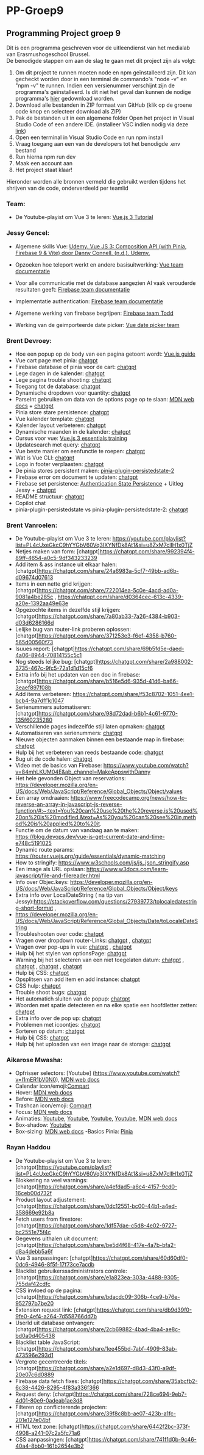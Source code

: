 # PP-Groep9
<h2>Programming Project groep 9</h2>

Dit is een programma geschreven voor de uitleendienst van het medialab van Erasmushogeschool Brussel. <br>
De benodigde stappen om aan de slag te gaan met dit project zijn als volgt:


  1. Om dit project te runnen moeten node en npm geïnstalleerd zijn. Dit kan gecheckt worden door in een terminal de commando's "node -v" en "npm -v" te runnen. Indien een versienummer verschijnt zijn de programma's geïnstalleerd. Is dit niet het geval dan kunnen de nodige programma's [hier](https://nodejs.org/en/download/package-manager) gedownload worden.
  2. Download alle bestanden in ZIP formaat van GitHub (klik op de groene code knop en selecteer download als ZIP)
  3. Pak de bestanden uit in een algemene folder
  Open het project in Visual Studio Code of een andere IDE. (installeer VSC indien nodig via deze [link](https://code.visualstudio.com/download))
  4. Open een terminal in Visual Studio Code en run npm install
  5. Vraag toegang aan een van de developers tot het benodigde .env bestand 
  6. Run hierna npm run dev
  7. Maak een account aan
  8. Het project staat klaar!




Hieronder worden alle bronnen vermeld die gebruikt werden tijdens het shrijven van de code, onderverdeeld per teamlid

<h3>Team:</h3>

- De Youtube-playist om Vue 3 te leren: [Vue.js 3 Tutorial](https://youtube.com/playlist?list=PL4cUxeGkcC9hYYGbV60Vq3IXYNfDk8At1&si=u8ZxM7clIH1x0TjZ)

<h3>Jessy Gencel:</h3> 

- Algemene skills Vue: [Udemy. Vue JS 3: Composition API (with Pinia, Firebase 9 & Vite) door Danny Connell. (n.d.). Udemy.](https://www.udemy.com/course/vue-js-3-composition-api/?couponCode=LEADERSALE24B)

- Opzoeken hoe teleport werkt en andere basisuitwerking: [Vue team documentatie](https://vuejs.org)

- Voor alle communicatie met de database aangezien AI vaak verouderde resultaten geeft: [Firebase team documentatie](https://firebase.google.com/docs/firestore)

- Implementatie authentication: [Firebase team documentatie](https://firebase.google.com/docs/auth)

- Algemene werking van firebase begrijpen: [Firebase team Todd](https://www.youtube.com/watch?v=v_hR4K4auoQ&list=PLl-K7zZEsYLluG5MCVEzXAQ7ACZBCuZgZ)

- Werking van de geimporteerde date picker: [Vue date picker team](https://vue3datepicker.com/installation/)



<h3>Brent Devroey:</h3>

- Hoe een popup op de body van een pagina getoont wordt: [Vue.js guide](https://vuejs.org/guide/built-ins/teleport.html)
- Vue cart page met pinia: [chatgpt](https://chatgpt.com/share/7181079a-5e92-4717-aefe-514313cd2f58)
- Firebase database of pinia voor de cart: [chatgpt](https://chatgpt.com/share/c962b214-bff3-4dd5-9410-4c27d9efa20d)
- Lege dagen in de kalender: [chatgpt](https://chatgpt.com/share/1c29aafe-a8f2-46df-98c9-60e0cf59f808)
- Lege pagina trouble shooting: [chatgpt](https://chatgpt.com/share/6727e2e7-6139-419f-b303-e867c5b74adc)
- Toegang tot de database: [chatgpt](https://chatgpt.com/share/47325710-5fdb-4735-ac15-610c198cc704)
- Dynamische dropdown voor quantity: [chatgpt](https://chatgpt.com/share/71559c8d-cbcc-4b10-9b4e-5460060ad905)
- ParseInt gebruiken om data van de options page op te slaan: [MDN web docs](https://developer.mozilla.org/en-US/docs/Web/JavaScript/Reference/Global_Objects/parseInt) + [chatgpt](https://chatgpt.com/share/01bec154-2b2d-4578-931d-6ee9070737a4)
- Pinia store stare persistence: [chatgpt](https://chatgpt.com/share/b5c11ca2-ccd6-4e0c-9da0-e3a655868cea)
- Vue kalender template: [chatgpt](https://chatgpt.com/share/be925a11-62e0-4fca-9fac-faa689cb8bcf)
- Kalender layout verbeteren: [chatgpt](https://chatgpt.com/share/7636ba18-08c7-408c-a252-b6ed7693f78b)
- Dynamische maanden in de kalender: [chatgpt](https://chatgpt.com/share/a0283b54-9978-40cb-81d7-e3e87cab55bb)
- Cursus voor vue: [Vue.js 3 essentials training](https://www.linkedin.com/learning/vue-js-3-essential-training/what-you-should-learn-about-vue-js?u=67554514)
- Updatesearch met query: [chatgpt](https://chatgpt.com/share/5ff6cc0c-019e-477d-89c0-27cf8d230f68)
- Vue beste manier om eenfunctie te roepen: [chatgpt](https://chatgpt.com/share/303c456f-c784-4c76-8dc9-b2229a721762)
- Wat is Vue CLI: [chatgpt](https://chatgpt.com/share/d81fdeed-a79b-437f-918f-1395dd974ef4)
- Logo in footer verplaasten: [chatgpt](https://chatgpt.com/share/8708af81-e2e9-46e5-b256-43efeacca272)
- De pinia stores persistent maken: [pinia-plugin-persistedstate-2](https://www.npmjs.com/package/pinia-plugin-persistedstate-2)
- Firebase error om document te updaten: [chatgpt](https://chatgpt.com/share/01a9b43c-9779-484f-b2a6-abb9a77b4f5c)
- Firebase set persistence: [Authentication State Persistence](https://firebase.google.com/docs/auth/web/auth-state-persistence) + Uitleg Jessy + [chatgpt](https://chatgpt.com/share/fb13dd43-2812-4b30-b48b-5b081983ed16)
- README structuur: [chatgpt](https://chatgpt.com/share/4854c620-dc6b-40fb-8e0c-5d66024e27fb)
- Copilot chat
- pinia-plugin-persistedstate vs pinia-plugin-persistedstate-2: [chatgpt](https://chatgpt.com/share/721c7228-c062-4634-b32a-f43bcbc6e660)

<h3>Brent Vanroelen:</h3>

- De Youtube-playist om Vue 3 te leren: https://youtube.com/playlist?list=PL4cUxeGkcC9hYYGbV60Vq3IXYNfDk8At1&si=u8ZxM7clIH1x0TjZ
- Netjes maken van form: [chatgpt]https://chatgpt.com/share/992394f4-89ff-4654-a0c5-9df343233239
- Add item & ass instance uit elkaar halen: [chatgpt]https://chatgpt.com/share/24a6983a-5cf7-49bb-ad6b-d09674d07613
- Items in een nette grid krijgen: [chatgpt]https://chatgpt.com/share/722014ea-5c0e-4acd-ad0a-9081a4be285c , https://chatgpt.com/share/d0364cec-613c-4339-a20e-1392aa49e63e
- Opgezochte items in dezelfde stijl krijgen: [chatgpt]https://chatgpt.com/share/7a80ab33-7a26-4384-b903-d03d6286166d
- Lelijke bug van router-link proberen oplossen: [chatgpt]https://chatgpt.com/share/371253e3-f6ef-4358-b760-565d00560f73
- Isuues report: [chatgpt]https://chatgpt.com/share/69b5fd5e-daed-4a06-8944-70814155c5c1
- Nog steeds lelijke bug: [chatgpt]https://chatgpt.com/share/2a988002-3735-467c-9fc5-72a1d1d15cf6
- Extra info bij het updaten van een doc in firebase: [chatgpt]https://chatgpt.com/share/b516e5d6-935d-41d6-ba66-3eaef897f08b
- Add items verbeteren: https://chatgpt.com/share/f53c8702-1051-4ee1-bcb4-9a7dff1c1047
- Serienummers automatiseren: [chatgpt]https://chatgpt.com/share/98d72dad-b6b1-4c61-9770-135f60235280
- Verschillende pages indezelfde stijl laten opmaken: [chatgpt](https://chatgpt.com/share/c25d990c-5214-4d81-93d1-069aa82cc625)
- Automatiseren van serienummers: [chatgpt](https://chatgpt.com/share/98ed5bd9-75a4-49fc-a220-e94709c32f7e)
- Nieuwe objecten aanmaken binnen een bestaande map in firebase: [chatgpt](https://chatgpt.com/share/e7d65fad-1b34-4d07-b89c-a5f75244423d)
- Hulp bij het verbeteren van reeds bestaande code: [chatgpt](https://chatgpt.com/share/f6e60cc1-d6a5-4df4-86bc-0221f3cf5a04)
- Bug uit de code halen: [chatgpt](https://chatgpt.com/share/f38c0bbf-bf4a-4f1a-95e4-17d7a226e288)
- Video met de basics van Firebase: https://www.youtube.com/watch?v=84mhLKUM04E&ab_channel=MakeAppswithDanny
- Het hele gevonden Object van reservations: https://developer.mozilla.org/en-US/docs/Web/JavaScript/Reference/Global_Objects/Object/values
- Een array omdraaien: https://www.freecodecamp.org/news/how-to-reverse-an-array-in-javascript-js-reverse-function/#:~:text=You%20can%20use%20the%20reverse,is%20used%20on%20is%20modified.&text=As%20you%20can%20see%20in,method%20is%20applied%20to%20it.
- Functie om de datum van vandaag aan te maken: https://blog.devops.dev/vue-js-get-current-date-and-time-e748c5191025
- Dynamic route params: https://router.vuejs.org/guide/essentials/dynamic-matching
- How to stringify: https://www.w3schools.com/js/js_json_stringify.asp
- Een image als URL opslaan: https://www.w3docs.com/learn-javascript/file-and-filereader.html
- Info over Objec.keys: https://developer.mozilla.org/en-US/docs/Web/JavaScript/Reference/Global_Objects/Object/keys
- Extra info over LocalDateString ( na tip van Jessy):https://stackoverflow.com/questions/27939773/tolocaledatestring-short-format ,
- https://developer.mozilla.org/en-US/docs/Web/JavaScript/Reference/Global_Objects/Date/toLocaleDateString
- Troubleshooten over code: [chatgpt](https://chatgpt.com/share/504a19cb-b26f-473f-8c46-71a68fb200a3)
- Vragen over dropdown router-Links: [chatgpt](https://chatgpt.com/share/82768e62-2592-49a9-8d98-9a61379014e4) , [chatgpt](https://chatgpt.com/share/f3b03082-ee68-470d-971b-0a93e52797ea)
- Vragen over pop-ups in vue: [chatgpt](https://chatgpt.com/share/6f2ace3e-494a-4a16-8c46-3a23f0bff2a0) , [chatgpt](https://chatgpt.com/share/ec08d56d-56bb-4148-ad00-bbe3b4fdff0a)
- Hulp bij het stylen van optionsPage: [chatgpt](https://chatgpt.com/share/f00b2a8b-346e-4e97-b076-3c3fd1609453)
- Warning bij het selecteren van een niet toegelaten datum: [chatgpt](https://chatgpt.com/share/b05b0200-a573-4f64-bbdc-f5814614620) , [chatgpt](https://chatgpt.com/share/18ce3f6a-3b0e-4c48-adfc-b7d84cbfac30) , [chatgpt](https://chatgpt.com/share/94b01fc2-5518-4528-84f2-62c597c6c847) , [chatgpt](https://chatgpt.com/share/fafb9956-e133-4030-9d4b-6cad8318ce63)
- Hulp bij CSS: [chatgpt](https://chatgpt.com/share/9eeb5e06-d0f6-474a-8f00-b02cbed413f8)
- Opsplitsen van add item en add instance: [chatgpt](https://chatgpt.com/share/24a6983a-5cf7-49bb-ad6b-d09674d07613)
- CSS hulp: [chatgpt](https://chatgpt.com/share/722014ea-5c0e-4acd-ad0a-9081a4be285c)
- Trouble shoot bugs: [chatgpt](https://chatgpt.com/share/371253e3-f6ef-4358-b760-565d00560f73)
- Het automatich sluiten van de popup: [chatgpt](https://chatgpt.com/share/4285c5ad-7582-49e1-b295-58d842b06e96)
- Woorden met spatie detecteren en na elke spatie een hoofdletter zetten: [chatgpt](https://chatgpt.com/share/e6c06dcf-5aa7-4907-8d6b-714143aefc28)
- Extra info over de pop up: [chatgpt](https://chatgpt.com/share/11d80d64-f711-4391-9285-ffd1ad913315)
- Problemen met icoontjes: [chatgpt](https://chatgpt.com/share/59c7f479-d3f2-4b74-b1ed-23bb6143d104)
- Sorteren op datum: [chatgpt](https://chatgpt.com/share/cbbf6210-994e-474f-95ad-9bdc6f0edfc0)
- Hulp bij CSS: [chatgpt](https://chatgpt.com/share/0649a67f-2d41-4cc8-86b0-70dd0cd9c18b)
- Hulp bij het uploaden van een image naar de storage: [chatgpt](https://chatgpt.com/share/73586585-d269-464f-88d8-964e6dae7b3b)

<h3> Aikarose Mwasha: </h3>

- Opfrisser selectors: [Youtube] (https://www.youtube.com/watch?v=l1mER1bV0N0), [MDN web docs](https://developer.mozilla.org/en-US/docs/Web/CSS/:nth-child)
- Calendar icon/emoji:[Compart](https://www.compart.com/en/unicode/U+1F4C5)
- Hover: [MDN web docs](https://developer.mozilla.org/en-US/docs/Web/CSS/:hover) 
- Before: [MDN web docs](https://developer.mozilla.org/en-US/docs/Web/CSS/::before)
- Trashcan icon/emoji: [Compart](https://www.compart.com/en/unicode/U+1F5D1)
- Focus: [MDN web docs](https://developer.mozilla.org/en-US/docs/Web/CSS/:focus)
- Animaties: [Youtube](https://www.youtube.com/watch?v=PH35-BDak0M), [Youtube](https://www.youtube.com/watch?v=oYlJR4Le228), [Youtube](https://www.youtube.com/watch?v=rzD-cPhq02E), [Youtube](https://www.youtube.com/watch?v=aii2itPgRVs), [MDN web docs](https://developer.mozilla.org/en-US/docs/Web/CSS/transform-function/translateY)
- Box-shadow: [Youtube](https://www.youtube.com/watch?v=-JNRQ5HjNeI)
- Box-sizing: [MDN web docs](https://developer.mozilla.org/en-US/docs/Web/CSS/box-sizing)
-Basics Pinia: [Pinia](https://pinia.vuejs.org/introduction)

<h3>Rayan Haddou</h3>

- De Youtube-playist om Vue 3 te leren: [chatgpt]https://youtube.com/playlist?list=PL4cUxeGkcC9hYYGbV60Vq3IXYNfDk8At1&si=u8ZxM7clIH1x0TjZ
- Blokkering na veel warnings: [chatgpt]https://chatgpt.com/share/a4efdad5-a6c4-4157-9cd0-16ceb00d732f
- Product layout adjustement: [chatgpt]https://chatgpt.com/share/0dc12551-bc00-44b1-a4ed-358669e92b8a
- Fetch users from firestore: [chatgpt]https://chatgpt.com/share/1df57dae-c5d8-4e02-9727-bc2551e75f4c
- Gegevens uithalen uit document: [chatgpt]https://chatgpt.com/share/be5d4f68-417e-4a7b-bfa2-d8a4debb5a6f
- Vue 3 aanpassingen: [chatgpt]https://chatgpt.com/share/60d60df0-0dc6-4946-8f5f-17f73ce7acdb
- Blacklist gebruikerssadministrators controle: [chatgpt]https://chatgpt.com/share/e1a823ea-303a-4488-9305-755daf42cdfc
- CSS invloed op de pagina: [chatgpt]https://chatgpt.com/share/bdacdc09-306b-4ce9-b76e-952797b7be20
- Extension request link: [chatgpt]https://chatgpt.com/share/db9d39f0-9fe0-4ef4-a264-7d558766dd7b
- UserId uit database ontvangen: [chatgpt]https://chatgpt.com/share/2cb69882-4bad-4ba4-ae8c-bd0a0d405438
- Blacklist table JavaScript: [chatgpt]https://chatgpt.com/share/1ee455bd-7abf-4909-83ab-473596e293d1
- Vergrote gecentreerde titels: [chatgpt]https://chatgpt.com/share/a2e1d697-d8d3-43f0-a9df-20e07c6d0889
- Firebase data fetch fixes: [chatgpt]https://chatgpt.com/share/35abcfb2-6c38-4426-8295-4f83a336f366
- Request deny: [chatgpt]https://chatgpt.com/share/728ce694-9eb7-4d01-80e9-0adeab1ae3d8
- Filteren op conflicterende projecten: [chatgpt]https://chatgpt.com/share/39f8c8bb-ae07-423b-a1fc-201e127e04bf
- HTML text zone: [chatgpt]https://chatgpt.com/share/6442f2bc-373f-4908-a241-07c2a5fc71a6
- CSS aanpassingen: [chatgpt]https://chatgpt.com/share/741f1d0b-9c46-40a4-8bb0-161b2654e3b2





